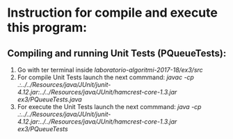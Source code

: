 # Instruction for compile and execute this program:

## Compiling and running Unit Tests (PQueueTests):
1. Go with ter terminal inside *laboratorio-algoritmi-2017-18/ex3/src*
2. For compile Unit Tests launch the next commmand:
*javac -cp .:../../Resources/java/JUnit/junit-4.12.jar:../../Resources/java/JUnit/hamcrest-core-1.3.jar ex3/PQueueTests.java*
3. For execute the Unit Tests launch the next commmand:
*java -cp .:../../Resources/java/JUnit/junit-4.12.jar:../../Resources/java/JUnit/hamcrest-core-1.3.jar ex3/PQueueTests*